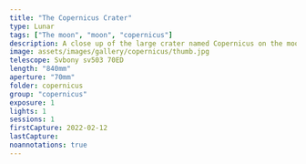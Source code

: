 ```yaml
---
title: "The Copernicus Crater"
type: Lunar
tags: ["The moon", "moon", "copernicus"]
description: A close up of the large crater named Copernicus on the moon.
image: assets/images/gallery/copernicus/thumb.jpg
telescope: Svbony sv503 70ED
length: "840mm"
aperture: "70mm"
folder: copernicus
group: "copernicus"
exposure: 1
lights: 1
sessions: 1
firstCapture: 2022-02-12 
lastCapture:
noannotations: true
---
```

